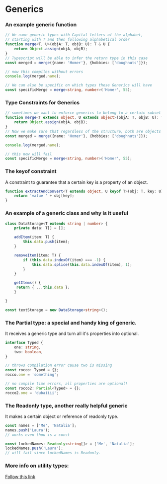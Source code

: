 # Generics

### An example generic function
```typescript
// We name generic types with Capital letters of the alphabet,
// starting with T and then following alphabetical order
function merge<T, U>(objA: T, objB: U): T & U {
    return Object.assign(objA, objB);
}
// Typescript will be able to infer the return type in this case
const merged = merge({name: 'Homer'}, {hobbies: ['doughnuts']});

// now this compiles without errors
console.log(merged.name);

// We can also be specific on which types these Generics will have
const specificMerge = merge<string, number>('Homer', 55);
```
### Type Constraints for Generics
```typescript
// sometimes we want to enforce generics to belong to a certain subset of types
function merge<T extends object, U extends object>(objA: T, objB: U): T & U {
    return Object.assign(objA, objB);
}
// Now we make sure that regardless of the structure, both are objects
const merged = merge({name: 'Homer'}, {hobbies: ['doughnuts']});

console.log(merged.name);

// this now will fail
const specificMerge = merge<string, number>('Homer', 55);
```

### The keyof constraint
A constraint to guarantee that a certain key is a property
of an object.
```typescript
function extractAndConvert<T extends object, U keyof T>(obj: T, key: U): string {
    return 'value ' + obj[key];
}
```

### An example of a generic class and why is it useful
```typescript
class DataStorage<T extends string | number> {
	private data: T[] = [];

	addItem(item: T) {
		this.data.push(item);
	}

	removeItem(item: T) {
		if (this.data.indexOf(item) === -1) {
			this.data.splice(this.data.indexOf(item), 1);
		}
	}

	getItems() {
	 return { ...this.data };
	}

}

const textStorage = new DataStorage<string>();
``` 

### The Partial type: a special and handy king of generic.
It receives a generic type and turn all it's properties into optional.
```typescript
interface Typed {
    one: string,
    two: boolean,
}

// throws compilation error cause two is missing
const rocco: Typed = {};
rocco.one = 'something';

// no compile time errors, all properties are optional!
const rocco2: Partial<Typed> = {};
rocco2.one = 'dubaiiii';

```

### The Readonly type, another really helpful generic
It makes a certain object or reference of readonly type.
```typescript
const names = ['Me', 'Natalia'];
names.push('Laura');
// works even thou is a const

const lockedNames: Readonly<string[]> = ['Me', 'Natalia'];
lockedNames.push('Laura');
// will fail since lockedNames is Readonly. 
```

### More info on utility types:
[Follow this link](https://www.typescriptlang.org/docs/handbook/utility-types.html)
